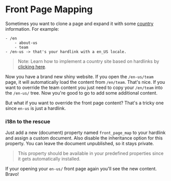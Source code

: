 # Front Page Mapping
Sometimes you want to clone a page and expand it with some [country](27_Countries.md) information. For example:

```text
- /en
    - about-us
    - team
- /en-us -> that's your hardlink with a en_US locale. 
```

> Note: Learn how to implement a country site based on hardlinks by [clicking here](27_Countries.md).

Now you have a brand new shiny website. If you open the `/en-us/team` page, it will automatically load the content from `/en/team`. That's nice.
If you want to override the team content you just need to copy your `/en/team` into the `/en-us/` tree. Now you're good to go to add some additional content.

But what if you want to override the front page content? That's a tricky one since `en-us` is just a hardlink.

### i18n to the rescue
Just add a new (document) property  named `front_page_map` to your hardlink and assign a custom document. Also disable the inheritance option for this property. You can leave the document unpublished, so it stays private.

> This property should be available in your predefined properties since it gets automatically installed.

If your opening your `en-us/` front page again you'll see the new content. Bravo!
